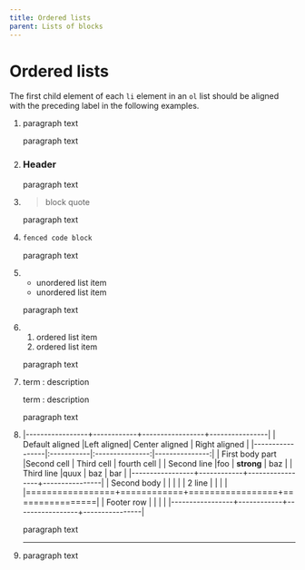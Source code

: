 ```yaml
---
title: Ordered lists
parent: Lists of blocks
---
```


# Ordered lists

The first child element of each `li` element in an `ol` list should be aligned with
the preceding label in the following examples.

1.  paragraph text

    paragraph text

1.  ### Header

    paragraph text

1.  > block quote

    paragraph text

1.  ```sh
    fenced code block
    ```

    paragraph text

1.  + unordered list item
    + unordered list item

    paragraph text

1.  1. ordered list item
    2. ordered list item

    paragraph text

1.  term
    : description
  
    term
    : description

    paragraph text

1.  |-----------------+------------+-----------------+----------------|
    | Default aligned |Left aligned| Center aligned  | Right aligned  |
    |-----------------|:-----------|:---------------:|---------------:|
    | First body part |Second cell | Third cell      | fourth cell    |
    | Second line     |foo         | **strong**      | baz            |
    | Third line      |quux        | baz             | bar            |
    |-----------------+------------+-----------------+----------------|
    | Second body     |            |                 |                |
    | 2 line          |            |                 |                |
    |=================+============+=================+================|
    | Footer row      |            |                 |                |
    |-----------------+------------+-----------------+----------------|

    paragraph text

1.  ***

   

    paragraph text
